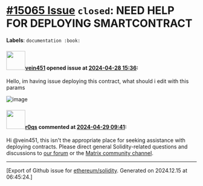 # [\#15065 Issue](https://github.com/ethereum/solidity/issues/15065) `closed`: NEED HELP FOR DEPLOYING SMARTCONTRACT
**Labels**: `documentation :book:`


#### <img src="https://avatars.githubusercontent.com/u/108234086?v=4" width="50">[vein451](https://github.com/vein451) opened issue at [2024-04-28 15:36](https://github.com/ethereum/solidity/issues/15065):

Hello, im having issue deploying this contract, what should i edit with this params


![image](https://github.com/ethereum/solidity/assets/108234086/710570f3-4c17-40c8-b503-15bd74dd8900)


#### <img src="https://avatars.githubusercontent.com/u/457348?u=e02c93e6d98c1154952140a8d5af50d9d5ca59c9&v=4" width="50">[r0qs](https://github.com/r0qs) commented at [2024-04-29 09:41](https://github.com/ethereum/solidity/issues/15065#issuecomment-2082289582):

Hi @vein451, this isn't the appropriate place for seeking assistance with deploying contracts. Please direct general Solidity-related questions and discussions to [our forum](https://forum.soliditylang.org/) or the [Matrix community channel](https://matrix.to/#/#ethereum_solidity:gitter.im).


-------------------------------------------------------------------------------



[Export of Github issue for [ethereum/solidity](https://github.com/ethereum/solidity). Generated on 2024.12.15 at 06:45:24.]
